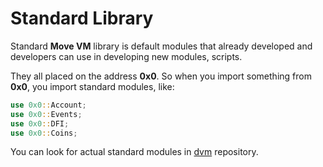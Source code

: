 # Standard Library

Standard **Move VM** library is default modules that already developed and developers can use in developing new modules, scripts.

They all placed on the address **0x0**. So when you import something from **0x0**, you import standard modules, like:

```rust
use 0x0::Account;
use 0x0::Events;
use 0x0::DFI;
use 0x0::Coins;
```

You can look for actual standard modules in [dvm](https://github.com/dfinance/dvm/tree/master/lang) repository.


